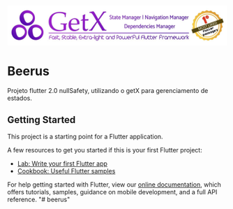 
![](https://raw.githubusercontent.com/jonataslaw/getx-community/master/get.png)

# Beerus

Projeto flutter 2.0 nullSafety, utilizando o getX para gerenciamento de estados.

## Getting Started

This project is a starting point for a Flutter application.

A few resources to get you started if this is your first Flutter project:

- [Lab: Write your first Flutter app](https://flutter.dev/docs/get-started/codelab)
- [Cookbook: Useful Flutter samples](https://flutter.dev/docs/cookbook)

For help getting started with Flutter, view our
[online documentation](https://flutter.dev/docs), which offers tutorials,
samples, guidance on mobile development, and a full API reference.
"# beerus" 
